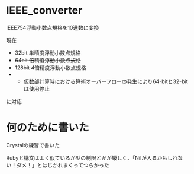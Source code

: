 # IEEE_converter

IEEE754浮動小数点規格を10進数に変換

現在

- 32bit 単精度浮動小数点規格
- ~~64bit 倍精度浮動小数点規格~~
- ~~128bit 4倍精度浮動小数点規格~~
- - 仮数部計算時における算術オーバーフローの発生により64-bitと32-bitは使用停止

に対応

# 何のために書いた

Crystalの練習で書いた

Rubyと構文はよく似ているが型の制限とかが厳しく、「Nilが入るかもしれない！ダメ！」とはじかれまくってつらかった